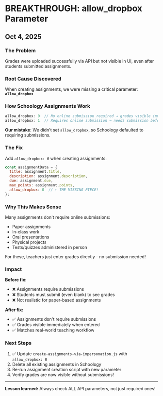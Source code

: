 # BREAKTHROUGH: allow_dropbox Parameter
## Oct 4, 2025

### The Problem

Grades were uploaded successfully via API but not visible in UI, even after students submitted assignments.

### Root Cause Discovered

When creating assignments, we were missing a critical parameter: **`allow_dropbox`**

### How Schoology Assignments Work

```javascript
allow_dropbox: 0  // No online submission required → grades visible immediately!
allow_dropbox: 1  // Requires online submission → needs submission before grades show
```

**Our mistake:** We didn't set `allow_dropbox`, so Schoology defaulted to requiring submissions.

### The Fix

Add `allow_dropbox: 0` when creating assignments:

```javascript
const assignmentData = {
  title: assignment.title,
  description: assignment.description,
  due: assignment.due,
  max_points: assignment.points,
  allow_dropbox: 0  // ← THE MISSING PIECE!
};
```

### Why This Makes Sense

Many assignments don't require online submissions:
- Paper assignments
- In-class work
- Oral presentations
- Physical projects
- Tests/quizzes administered in person

For these, teachers just enter grades directly - no submission needed!

### Impact

**Before fix:**
- ❌ Assignments require submissions
- ❌ Students must submit (even blank) to see grades
- ❌ Not realistic for paper-based assignments

**After fix:**
- ✅ Assignments don't require submissions
- ✅ Grades visible immediately when entered
- ✅ Matches real-world teaching workflow

### Next Steps

1. ✅ Update `create-assignments-via-impersonation.js` with `allow_dropbox: 0`
2. Delete all existing assignments in Schoology
3. Re-run assignment creation script with new parameter
4. Verify grades are now visible without submissions!

---

**Lesson learned:** Always check ALL API parameters, not just required ones!
